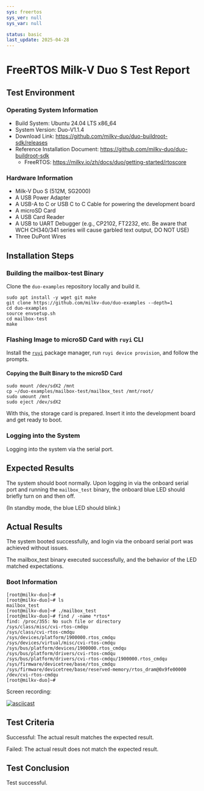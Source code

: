 ```yaml
---
sys: freertos
sys_ver: null
sys_var: null

status: basic
last_update: 2025-04-28
---
```


# FreeRTOS Milk-V Duo S Test Report

## Test Environment

### Operating System Information

- Build System: Ubuntu 24.04 LTS x86_64
- System Version: Duo-V1.1.4
- Download Link: https://github.com/milkv-duo/duo-buildroot-sdk/releases
- Reference Installation Document: https://github.com/milkv-duo/duo-buildroot-sdk
    - FreeRTOS: https://milkv.io/zh/docs/duo/getting-started/rtoscore

### Hardware Information

- Milk-V Duo S (512M, SG2000)
- A USB Power Adapter
- A USB-A to C or USB C to C Cable for powering the development board
- A microSD Card
- A USB Card Reader
- A USB to UART Debugger (e.g., CP2102, FT2232, etc. Be aware that WCH CH340/341 series will cause garbled text output, DO NOT USE)
- Three DuPont Wires

## Installation Steps

### Building the mailbox-test Binary

Clone the `duo-examples` repository locally and build it.

```shell
sudo apt install -y wget git make
git clone https://github.com/milkv-duo/duo-examples --depth=1
cd duo-examples
source envsetup.sh
cd mailbox-test
make
```

### Flashing Image to microSD Card with `ruyi` CLI

Install the [`ruyi`](https://github.com/ruyisdk/ruyi) package manager, run `ruyi device provision`, and follow the prompts.

#### Copying the Built Binary to the microSD Card

```shell
sudo mount /dev/sdX2 /mnt
cp ~/duo-examples/mailbox-test/mailbox_test /mnt/root/
sudo umount /mnt
sudo eject /dev/sdX2
```

With this, the storage card is prepared. Insert it into the development board and get ready to boot.

### Logging into the System

Logging into the system via the serial port.

## Expected Results

The system should boot normally. Upon logging in via the onboard serial port and running the `mailbox_test` binary, the onboard blue LED should briefly turn on and then off.

(In standby mode, the blue LED should blink.)

## Actual Results

The system booted successfully, and login via the onboard serial port was achieved without issues.

The mailbox_test binary executed successfully, and the behavior of the LED matched expectations.

### Boot Information

```log
[root@milkv-duo]~#
[root@milkv-duo]~# ls
mailbox_test
[root@milkv-duo]~# ./mailbox_test
[root@milkv-duo]~# find / -name *rtos*
find: /proc/355: No such file or directory
/sys/class/misc/cvi-rtos-cmdqu
/sys/class/cvi-rtos-cmdqu
/sys/devices/platform/1900000.rtos_cmdqu
/sys/devices/virtual/misc/cvi-rtos-cmdqu
/sys/bus/platform/devices/1900000.rtos_cmdqu
/sys/bus/platform/drivers/cvi-rtos-cmdqu
/sys/bus/platform/drivers/cvi-rtos-cmdqu/1900000.rtos_cmdqu
/sys/firmware/devicetree/base/rtos_cmdqu
/sys/firmware/devicetree/base/reserved-memory/rtos_dram@0x9fe00000
/dev/cvi-rtos-cmdqu
[root@milkv-duo]~#
```

Screen recording:

[![asciicast](https://asciinema.org/a/3JlGE9DBVemEnRqIffzKhNKcT.svg)](https://asciinema.org/a/3JlGE9DBVemEnRqIffzKhNKcT)

## Test Criteria

Successful: The actual result matches the expected result.

Failed: The actual result does not match the expected result.

## Test Conclusion

Test successful.
